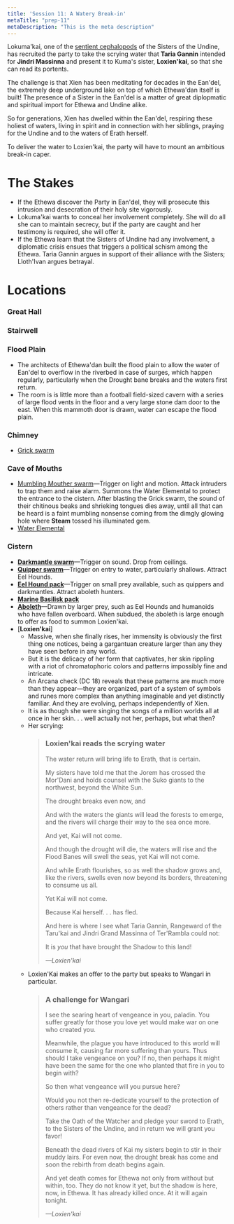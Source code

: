 ```yaml
---
title: 'Session 11: A Watery Break-in'
metaTitle: "prep-11"
metaDescription: "This is the meta description"
---
```


Lokuma'kai, one of the [sentient cephalopods](/01-prep) of the Sisters of the Undine, has recruited the party to take the scrying water that **Taria Gannin** intended for **Jindri Massinna** and present it to Kuma's sister, **Loxien'kai**, so that she can read its portents.

The challenge is that Xien has been meditating for decades in the Ean'del, the extremely deep underground lake on top of which Ethewa'dan itself is built! The presence of a Sister in the Ean'del is a matter of great diplopmatic and spiritual import for Ethewa and Undine alike.

So for generations, Xien has dwelled within the Ean'del, respiring these holiest of waters, living in spirit and in connection with her siblings, praying for the Undine and to the waters of Erath herself.

To deliver the water to Loxien'kai, the party will have to mount an ambitious break-in caper.

# The Stakes

* If the Ethewa discover the Party in Ean'del, they will prosecute this intrusion and desecration of their holy site vigorously.
* Lokuma'kai wants to conceal her involvement completely. She will do all she can to maintain secrecy, but if the party are caught and her testimony is required, she will offer it.
* If the Ethewa learn that the Sisters of Undine had any involvement, a diplomatic crisis ensues that triggers a political schism among the Ethewa. Taria Gannin argues in support of their alliance with the Sisters; Lloth'Ivan argues betrayal.

# Locations

### Great Hall

### Stairwell

### Flood Plain

* The architects of Ethewa'dan built the flood plain to allow the water of Ean'del to overflow in the riverbed in case of surges, which happen regularly, particularly when the Drought bane breaks and the waters first return. 
* The room is is little more than a football field-sized cavern with a series of large flood vents in the floor and a very large stone dam door to the east. When this mammoth door is drawn, water can escape the flood plain.

### Chimney

* [Grick swarm](https://www.dndbeyond.com/monsters/grick)


### Cave of Mouths

* [Mumbling Mouther swarm](https://i.imgur.com/hn5aksn.jpeg)—Trigger on light and motion. Attack intruders to trap them and raise alarm. Summons the Water Elemental to protect the entrance to the cistern.
    After blasting the Grick swarm, the sound of their chitinous beaks and shrieking tongues dies away, until all that can be heard is a faint mumbling nonsense coming from the dimgly glowing hole where **Steam** tossed his illuminated gem.
* [Water Elemental](https://www.dndbeyond.com/monsters/water-elemental)

### Cistern

* [**Darkmantle swarm**](https://www.dndbeyond.com/monsters/darkmantle)—Trigger on sound. Drop from ceilings.
* [**Quipper swarm**](https://www.dndbeyond.com/monsters/quipper)—Trigger on entry to water, particularly shallows. Attract Eel Hounds.
* [**Eel Hound pack**](https://i.pinimg.com/originals/36/ad/db/36addba394fd8a4ea2882f0ff1213e61.jpg)—Trigger on small prey available, such as quippers and darkmantles. Attract aboleth hunters.
* [**Marine Basilisk pack**](https://i.pinimg.com/originals/fd/5f/d7/fd5fd75587b1848d83c5f681fdc33a7b.jpg)
* [**Aboleth**](https://www.dndbeyond.com/monsters/aboleth)—Drawn by larger prey, such as Eel Hounds and humanoids who have fallen overboard. When subdued, the aboleth is large enough to offer as food to summon Loxien'kai.
* [**Loxien'kai**]
    * Massive, when she finally rises, her immensity is obviously the first thing one notices, being a gargantuan creature larger than any they have seen before in any world.
    * But it is the delicacy of her form that captivates, her skin rippling with a riot of chromatophoric colors and patterns impossibly fine and intricate. 
    * An Arcana check (DC 18) reveals that these patterns are much more than they appear—they are organized, part of a system of symbols and runes more complex than anything imaginable and yet distinctly familiar. And they are evolving, perhaps independently of Xien.
    * It is as though she were singing the songs of a million worlds all at once in her skin. . . well actually not her, perhaps, but what then?
    * Her scrying:
        >### Loxien'kai reads the scrying water 
        >The water return will bring life to Erath, that is certain. 
        > 
        > My sisters have told me that the Jorem has crossed the Mor'Dani and holds counsel with the Suko giants to the northwest, beyond the White Sun.
        >
        > The drought breaks even now, and 
        >
        > And with the waters the giants will lead the forests to emerge, and the rivers will charge their way to the sea once more.
        >
        > And yet, Kai will not come.
        >
        > And though the drought will die, the waters will rise and the Flood Banes will swell the seas, yet Kai will not come.
        > 
        > And while Erath flourishes, so as well the shadow grows and, like the rivers, swells even now beyond its borders, threatening to consume us all.
        >
        > Yet Kai will not come.
        >
        > Because Kai herself. . . has fled.
        >
        > And here is where I see what Taria Gannin, Rangeward of the Taru'kai and Jindri Grand Massinna of Ter'Rambla could not:
        >
        > It is _you_ that have brought the Shadow to this land!
        >
        > *—Loxien'kai*
    * Loxien'Kai makes an offer to the party but speaks to Wangari in particular.
        > ### A challenge for Wangari
        > I see the searing heart of vengeance in you, paladin. You suffer greatly for those you love yet would make war on one who created you.
        >
        > Meanwhile, the plague you have introduced to this world will consume it, causing far more suffering than yours. Thus should I take vengeance on you? If no, then perhaps it might have been the same for the one who planted that fire in you to begin with?
        >
        > So then what vengeance will you pursue here?
        >
        > Would you not then re-dedicate yourself to the protection of others rather than vengeance for the dead? 
        >
        >Take the Oath of the Watcher and pledge your sword to Erath, to the Sisters of the Undine, and in return we will grant you favor!
        >
        > Beneath the dead rivers of Kai my sisters begin to stir in their muddy lairs. For even now, the drought break has come and soon the rebirth from death begins again.
        >
        > And yet death comes for Ethewa not only from without but within, too. They do not know it yet, but the shadow is here, now, in Ethewa. It has already killed once. At it will again tonight. 
        >
        > *—Loxien'kai*




